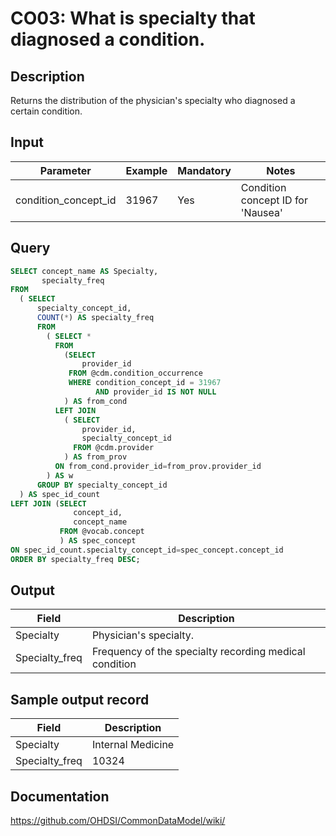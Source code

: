 <!---
Group:condition occurrence
Name:CO03: What is specialty that diagnosed a condition.
Author:Patrick Ryan
CDM Version: 5.0
-->

# CO03: What is specialty that diagnosed a condition.

## Description
Returns the distribution of the physician's specialty who diagnosed a certain condition.

## Input

|  Parameter |  Example |  Mandatory |  Notes |
| --- | --- | --- | --- |
| condition_concept_id | 31967 | Yes | Condition concept ID for 'Nausea' | |

## Query
```sql
SELECT concept_name AS Specialty, 
       specialty_freq
FROM  
  ( SELECT 
      specialty_concept_id, 
      COUNT(*) AS specialty_freq
      FROM 
        ( SELECT *
	      FROM 
	        (SELECT
	            provider_id
	         FROM @cdm.condition_occurrence 
	         WHERE condition_concept_id = 31967
	               AND provider_id IS NOT NULL
	        ) AS from_cond
          LEFT JOIN 
            ( SELECT 
                provider_id, 
                specialty_concept_id 
	          FROM @cdm.provider
	        ) AS from_prov
          ON from_cond.provider_id=from_prov.provider_id
        ) AS w
      GROUP BY specialty_concept_id
  ) AS spec_id_count
LEFT JOIN (SELECT 
              concept_id, 
              concept_name 
           FROM @vocab.concept
           ) AS spec_concept
ON spec_id_count.specialty_concept_id=spec_concept.concept_id
ORDER BY specialty_freq DESC;
```

## Output

|  Field |  Description |
| --- | --- |
| Specialty | Physician's specialty. | 
| Specialty_freq | Frequency of the specialty recording medical condition | 


## Sample output record

|  Field |  Description |
| --- | --- |
| Specialty | Internal Medicine | 
| Specialty_freq | 10324 | 

## Documentation
https://github.com/OHDSI/CommonDataModel/wiki/
